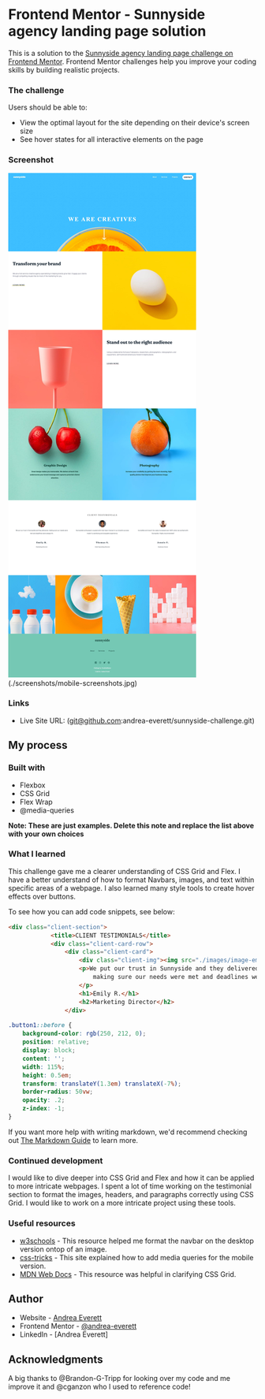 # Frontend Mentor - Sunnyside agency landing page solution

This is a solution to the [Sunnyside agency landing page challenge on Frontend Mentor](https://www.frontendmentor.io/challenges/sunnyside-agency-landing-page-7yVs3B6ef). Frontend Mentor challenges help you improve your coding skills by building realistic projects.

### The challenge

Users should be able to:

- View the optimal layout for the site depending on their device's screen size
- See hover states for all interactive elements on the page

### Screenshot

![](./screenshots/sunnyside-desktop.jpg)
    (./screenshots/mobile-screenshots.jpg)

### Links
- Live Site URL: (git@github.com:andrea-everett/sunnyside-challenge.git)

## My process

### Built with

- Flexbox
- CSS Grid
- Flex Wrap
- @media-queries

**Note: These are just examples. Delete this note and replace the list above with your own choices**

### What I learned

This challenge gave me a clearer understanding of CSS Grid and Flex. I have a better understand of how to format Navbars, images, and text within specific areas of a webpage. I also learned many style tools to create hover effects over buttons.

To see how you can add code snippets, see below:

```html
<div class="client-section">
            <title>CLIENT TESTIMONIALS</title>
            <div class="client-card-row">
                <div class="client-card">
                    <div class="client-img"><img src="./images/image-emily.jpg"></div>
                    <p>We put our trust in Sunnyside and they delivered, 
                        making sure our needs were met and deadlines were always hit.
                    </p>
                    <h1>Emily R.</h1>
                    <h2>Marketing Director</h2>
                </div>
```

```css
.button1::before {
    background-color: rgb(250, 212, 0);
    position: relative;
    display: block;
    content: '';
    width: 115%;
    height: 0.5em;
    transform: translateY(1.3em) translateX(-7%);
    border-radius: 50vw;
    opacity: .2;
    z-index: -1;
}
```

If you want more help with writing markdown, we'd recommend checking out [The Markdown Guide](https://www.markdownguide.org/) to learn more.

### Continued development

I would like to dive deeper into CSS Grid and Flex and how it can be applied to more intricate webpages. I spent a lot of time working on the testimonial section to format the images, headers, and paragraphs correctly using CSS Grid. I would like to work on a more intricate project using these tools.

### Useful resources

- [w3schools](https://www.w3schools.com/howto/howto_css_navbar_image.asp) - This resource helped me format the navbar on the desktop version ontop of an image.
- [css-tricks](https://css-tricks.com/snippets/css/media-queries-for-standard-devices/) - This site explained how to add media queries for the mobile version.
- [MDN Web Docs](https://developer.mozilla.org/en-US/docs/Web/CSS/CSS_Grid_Layout) - This resource was helpful in clarifying CSS Grid.

## Author

- Website - [Andrea Everett](git@github.com:andrea-everett/sunnyside-challenge.git)
- Frontend Mentor - [@andrea-everett](https://www.frontendmentor.io/profile/andrea-everett)
- LinkedIn - [Andrea Everett]


## Acknowledgments

A big thanks to @Brandon-G-Tripp for looking over my code and me improve it and @cganzon who I used to reference code!

